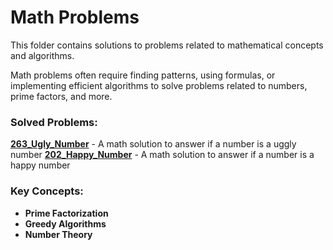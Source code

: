 # Math Problems

This folder contains solutions to problems related to mathematical concepts and algorithms.

Math problems often require finding patterns, using formulas, or implementing efficient algorithms to solve problems related to numbers, prime factors, and more.

### Solved Problems:
 **[263_Ugly_Number](263_EASY_Ugly_Number.rs)** - A math solution to answer if a number is a uggly number
 **[202_Happy_Number](202_EASY_Happy_Number.rs)** - A math solution to answer if a number is a happy number

### Key Concepts:
- **Prime Factorization**
- **Greedy Algorithms**
- **Number Theory**